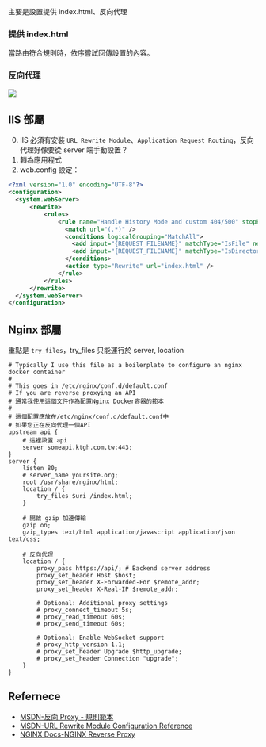 主要是設置提供  index.html、反向代理
### 提供 index.html 
當路由符合規則時，依序嘗試回傳設置的內容。
### 反向代理
![](https://upload.wikimedia.org/wikipedia/commons/thumb/6/67/Reverse_proxy_h2g2bob.svg/800px-Reverse_proxy_h2g2bob.svg.png)
## IIS 部屬
0. IIS 必須有安裝 `URL Rewrite Module`、`Application Request Routing`，反向代理好像要從 server 端手動設置？
1. 轉為應用程式
2. web.config 設定：
  ```xml
<?xml version="1.0" encoding="UTF-8"?>
<configuration>
    <system.webServer>
        <rewrite>
            <rules>
				<rule name="Handle History Mode and custom 404/500" stopProcessing="true">
				  <match url="(.*)" />
				  <conditions logicalGrouping="MatchAll">
					<add input="{REQUEST_FILENAME}" matchType="IsFile" negate="true" />
					<add input="{REQUEST_FILENAME}" matchType="IsDirectory" negate="true" />
				  </conditions>
				  <action type="Rewrite" url="index.html" />
				</rule>
            </rules>
        </rewrite>
    </system.webServer>
</configuration>
```
## Nginx 部屬
重點是 `try_files`，try_files 只能運行於 server, location
```nginx
# Typically I use this file as a boilerplate to configure an nginx docker container
#
# This goes in /etc/nginx/conf.d/default.conf
# If you are reverse proxying an API
# 通常我使用這個文件作為配置Nginx Docker容器的範本
#
# 這個配置應放在/etc/nginx/conf.d/default.conf中
# 如果您正在反向代理一個API
upstream api {
	# 這裡設置 api
    server someapi.ktgh.com.tw:443;
}
server {
    listen 80; 
	# server_name yoursite.org;
	root /usr/share/nginx/html;
    location / {
		try_files $uri /index.html;
    }

    # 開啟 gzip 加速傳輸
	gzip on;
	gzip_types text/html application/javascript application/json text/css;

	# 反向代理
    location / {
        proxy_pass https://api/; # Backend server address
        proxy_set_header Host $host;
        proxy_set_header X-Forwarded-For $remote_addr;
        proxy_set_header X-Real-IP $remote_addr;

        # Optional: Additional proxy settings
        # proxy_connect_timeout 5s;
        # proxy_read_timeout 60s;
        # proxy_send_timeout 60s;

        # Optional: Enable WebSocket support
        # proxy_http_version 1.1;
        # proxy_set_header Upgrade $http_upgrade;
        # proxy_set_header Connection "upgrade";
    }
}
```
## Refernece
- [MSDN-反向 Proxy - 規則範本](https://learn.microsoft.com/zh-tw/iis/extensions/url-rewrite-module/reverse-proxy-rule-template)
- [MSDN-URL Rewrite Module Configuration Reference](https://learn.microsoft.com/en-us/iis/extensions/url-rewrite-module/url-rewrite-module-configuration-reference)
- [NGINX Docs-NGINX Reverse Proxy](https://docs.nginx.com/nginx/admin-guide/web-server/reverse-proxy/)